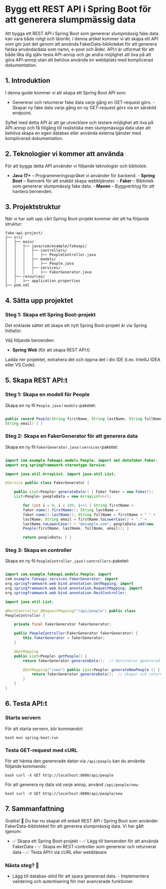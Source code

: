 # Bygg ett REST API i Spring Boot för att generera slumpmässig data

Att bygga ett REST API i Spring Boot som genererar slumpmässig fake data
kan vara både roligt och lärorikt. I denna artikel kommer vi att skapa
ett API som gör just det genom att använda FakerData-biblioteket för att
generera falska användardata som namn, e-post och ålder. API:t är
utformat för att både låta dig själv testa API-anrop och ge andra
möjlighet att öva på att göra API-anrop utan att behöva använda en
webbplats med komplicerad dokumentation.

## 1. Introduktion

I denna guide kommer vi att skapa ett Spring Boot API som:

- Genererar och returnerar fake data varje gång en GET-request görs. -
  Skapar ny fake data varje gång en ny GET-request görs via en särskild
  endpoint.

Syftet med detta API är att ge utvecklare och testare möjlighet att öva
på API-anrop och få tillgång till realistiska men slumpmässiga data utan
att behöva skapa en egen databas eller använda externa tjänster med
komplicerad dokumentation.

## 2. Teknologier vi kommer att använda

För att bygga detta API använder vi följande teknologier och bibliotek:

- **Java 17+** – Programmeringsspråket vi använder för backend. -
  **Spring Boot** – Ramverk för att snabbt skapa webbtjänster. - **Faker**
  – Bibliotek som genererar slumpmässig fake data. - **Maven** –
  Byggverktyg för att hantera beroenden.

## 3. Projektstruktur

När vi har satt upp vårt Spring Boot-projekt kommer det att ha följande
struktur:

```plaintext 
fake-api-project/
├── src/
│   ├── main/
│   │   ├── java/com/example/fakeapi/
│   │   │   ├── controllers/
│   │   │   │   ├── PeopleController.java
│   │   │   ├── models/
│   │   │   │   ├── People.java
│   │   │   ├── services/
│   │   │   │   ├── FakerGenerator.java
│   ├── resources/
│   │   ├── application.properties
├── pom.xml
```

## 4. Sätta upp projektet

### Steg 1: Skapa ett Spring Boot-projekt

Det enklaste sättet att skapa ett nytt Spring Boot-projekt är via Spring
Initializr.

Välj följande beroenden:

- **Spring Web** (för att skapa REST API:t)

Ladda ner projektet, extrahera det och öppna det i din IDE (t.ex.
IntelliJ IDEA eller VS Code).

## 5. Skapa REST API:t

### Steg 1: Skapa en modell för People

Skapa en ny fil `People.java` i `models`-paketet:

```java package com.example.fakeapi.models;

public record People(String firstName, String lastName, String fullName,
String email) { } 
```

### Steg 2: Skapa en FakerGenerator för att generera data

Skapa en ny fil `FakerGenerator.java` i `services`-paketet:

```java package com.example.fakeapi.services;

import com.example.fakeapi.models.People; import net.datafaker.Faker;
import org.springframework.stereotype.Service;

import java.util.ArrayList; import java.util.List;

@Service public class FakerGenerator {

    public List<People> generateData() { Faker faker = new Faker();
    List<People> peopleData = new ArrayList<>();

        for (int i = 0; i < 100; i++) { String firstName =
        faker.name().firstName(); String lastName =
        faker.name().lastName(); String fullName = firstName + " " +
        lastName; String email = firstName.toLowerCase() + "." +
        lastName.toLowerCase() + "@example.com"; peopleData.add(new
        People(firstName, lastName, fullName, email)); }

        return peopleData; } } 
```

### Steg 3: Skapa en controller

Skapa en ny fil `PeopleController.java` i `controllers`-paketet:

```java package com.example.fakeapi.controllers;

import com.example.fakeapi.models.People; import
com.example.fakeapi.services.FakerGenerator; import
org.springframework.web.bind.annotation.GetMapping; import
org.springframework.web.bind.annotation.RequestMapping; import
org.springframework.web.bind.annotation.RestController;

import java.util.List;

@RestController @RequestMapping("/api/people") public class
PeopleController {

    private final FakerGenerator fakerGenerator;

    public PeopleController(FakerGenerator fakerGenerator) {
        this.fakerGenerator = fakerGenerator;
    }

    @GetMapping
    public List<People> getPeople() {
        return fakerGenerator.generateData();  // Returnerar genererad data }

        @GetMapping("/new") public List<People> generateNewPeople () {
            return fakerGenerator.generateData();  // Skapar och returnerar ny data vid anrop
        }
    }
}
```

## 6. Testa API:t

### Starta servern

För att starta servern, kör kommandot:

```bash mvn spring-boot:run ```

### Testa GET-request med cURL

För att hämta den genererade datan via `/api/people` kan du använda
följande kommando:

```bash curl -X GET http://localhost:8080/api/people ```

För att generera ny data vid varje anrop, använd `/api/people/new`:

```bash curl -X GET http://localhost:8080/api/people/new ```

## 7. Sammanfattning

Grattis! 🎉 Du har nu skapat ett enkelt REST API i Spring Boot som
använder FakerData-biblioteket för att generera slumpmässig data. Vi har
gått igenom:

- ✅ Skapa ett Spring Boot-projekt - ✅ Lägg till beroenden för att
använda FakerData - ✅ Skapa en REST-controller som genererar och
returnerar data - ✅ Testa API:t via cURL eller webbläsare

### Nästa steg? 🚀

- Lägg till databas-stöd för att spara genererad data. - Implementera
validering och autentisering för mer avancerade funktioner.
